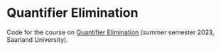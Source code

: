# Quantifier Elimination

Code for the course on [Quantifier Elimination][qe]
(summer semester 2023, Saarland University).

[qe]: https://www.mpi-inf.mpg.de/de/departments/automation-of-logic/teaching/summer-2023/course-algorithmic-quantifier-elimination
